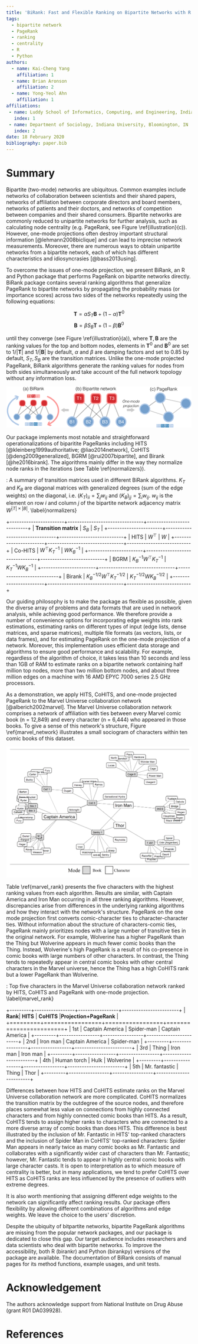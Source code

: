 ```yaml
---
title: 'BiRank: Fast and Flexible Ranking on Bipartite Networks with R and Python'
tags:
  - bipartite network
  - PageRank
  - ranking
  - centrality
  - R
  - Python
authors:
  - name: Kai-Cheng Yang
    affiliation: 1
  - name: Brian Aronson
    affiliation: 2
  - name: Yong-Yeol Ahn
    affiliation: 1
affiliations:
 - name: Luddy School of Informatics, Computing, and Engineering, Indiana University, Bloomington, IN
   index: 1
 - name: Department of Sociology, Indiana University, Bloomington, IN
   index: 2
date: 18 February 2020
bibliography: paper.bib
---
```


# Summary

Bipartite (two-mode) networks are ubiquitous.
Common examples include networks of collaboration between scientists and their shared papers, networks of affiliation between corporate directors and board members, networks of patients and their doctors, and networks of competition between companies and their shared consumers.
Bipartite networks are commonly reduced to unipartite networks for further analysis, such as calculating node centrality (e.g. PageRank, see Figure \ref{illustration}(c)).
However, one-mode projections often destroy important structural information [@lehmann2008biclique] and can lead to imprecise network measurements. Moreover, there are numerous ways to obtain unipartite networks from a bipartite network, each of which has different characteristics and idiosyncrasies [@bass2013using].

To overcome the issues of one-mode projection, we present BiRank, an R and Python package that performs PageRank on bipartite networks directly.
BiRank package contains several ranking algorithms that generalize PageRank to bipartite networks by propagating the probability mass (or importance scores) across two sides of the networks repeatedly using the following equations:

$$ \mathbf{T} = \alpha S_T \mathbf{B} + (1-\alpha)\mathbf{T}^0 $$
$$ \mathbf{B} = \beta S_B \mathbf{T} + (1-\beta)\mathbf{B}^0 $$

until they converge (see Figure \ref{illustration}(a)), where $\mathbf{T},\mathbf{B}$ are the ranking values for the top and bottom nodes, elements in $\mathbf{T}^0$ and $\mathbf{B}^0$ are set to $1/|\mathbf{T}|$ and $1/|\mathbf{B}|$ by default, $\alpha$ and $\beta$ are damping factors and set to 0.85 by default, $S_T, S_B$ are the transition matrices.
Unlike the one-mode projected PageRank, BiRank algorithms generate the ranking values for nodes from both sides simultaneously and take account of the full network topology without any information loss.

![(a) BiRank algorithms perform the ranking process on the bipartite networks directly and generate the ranking values for the top and bottom nodes simultaneously. (b) A bipartite network with three top nodes and four bottom nodes. (c) After the one-mode projection, a unipartite network of the bottom nodes is generated. PageRank can be performed to generate the ranking values of the bottom nodes. \label{illustration}](illustration.png) 

Our package implements most notable and straightforward operationalizations of biparitite PageRanks including HITS [@kleinberg1999authoritative; @liao2014network], CoHITS [@deng2009generalized], BGRM [@rui2007bipartite], and Birank [@he2016birank].
The algorithms mainly differ in the way they normalize node ranks in the iterations (see Table \ref{normalizers}).

: A summary of transition matrices used in different BiRank algorithms.
$K_T$ and $K_B$ are diagonal matrices with generalized degrees (sum of the edge weights) on the diagonal, i.e.  $(K_T)_{ii} = \sum_j w_{ij}$ and $(K_B)_{jj} = \sum_i w_{ij}$.
$w_{ij}$ is the element on row $i$ and column $j$ of the bipartite network adjacency matrix $W^{|T|\times |B|}$.  \label{normalizers}

+-----------------------+--------------------------------+---------------------------+
| **Transition matrix** | $S_B$                          | $S_T$                     |
+-----------------------+--------------------------------+---------------------------+
| HITS                  | $W^\top$                       | $W$                       |
+-----------------------+--------------------------------+---------------------------+
| Co-HITS               | $W^\top K_T^{-1}$              | $W K_B^{-1}$              |
+-----------------------+--------------------------------+---------------------------+
| BGRM                  | $K_B^{-1} W^\top K_T^{-1}$     | $K_T^{-1} W K_B^{-1}$     |
+-----------------------+--------------------------------+---------------------------+
| Birank                | $K_B^{-1/2} W^\top K_T^{-1/2}$ | $K_T^{-1/2} W K_B^{-1/2}$ |
+-----------------------+--------------------------------+---------------------------+

Our guiding philosophy is to make the package as flexible as possible, given the diverse array of problems and data formats that are used in network analysis, while achieving good performance.
We therefore provide a number of convenience options for incorporating edge weights into rank estimations, estimating ranks on different types of input (edge lists, dense matrices, and sparse matrices), multiple file formats (as vectors, lists, or data frames), and for estimating PageRank on the one-mode projection of a network.
Moreover, this implementation uses efficient data storage and algorithms to ensure good performance and scalability.
For example, regardless of the algorithm of choice, it takes less than 10 seconds and less than 1GB of RAM to estimate ranks on a bipartite network containing half million top nodes, more than two million bottom nodes, and about three million edges on a machine with 16 AMD EPYC 7000 series 2.5 GHz processors.

As a demonstration, we apply HITS, CoHITS, and one-mode projected PageRank to the Marvel Universe collaboration network  [@alberich2002marvel].
The Marvel Universe collaboration network comprises a network of affiliation with ties between every Marvel comic book (n = 12,849) and every character (n = 6,444) who appeared in those books. To give a sense of this network's structure, Figure \ref{marvel_network} illustrates a small sociogram of characters within ten comic books of this dataset.

![Sociogram of character-book ties within 10 comic books of the Marvel Universe collaboration network. \label{marvel_network}](marvel_network.png)

Table \ref{marvel_rank} presents the five characters with the highest ranking values from each algorithm.
Results are similar, with Captain America and Iron Man occurring in all three ranking algorithms. 
However, discrepancies arise from differences in the underlying ranking algorithms and how they interact with the network's structure. 
PageRank on the one mode projection first converts comic-character ties to character-character ties. Without information about the structure of characters-comic ties, PageRank mainly prioritizes nodes with a large number of transitive ties in the original network. For example, Wolverine has a higher PageRank than the Thing but Wolverine appears in much fewer comic books than the Thing. Instead, Wolverine's high PageRank is a result of his co-presence in comic books with large numbers of other characters. In contrast, the Thing tends to repeatedly appear in central comic books with other central characters in the Marvel universe, hence the Thing has a high CoHITS rank but a lower PageRank than Wolverine.


: Top five characters in the Marvel Universe collaboration network ranked by HITS, CoHITS and PageRank with one-mode projection. \label{marvel_rank}

+---------+-----------------+-----------------+------------------------+
| **Rank**| **HITS**        | **CoHITS**      |**Projection+PageRank** |
+=========+=================+=================+========================+
| 1st     | Captain America | Spider-man      | Captain America        |
+---------+-----------------+-----------------+------------------------+
| 2nd     | Iron man        | Captain America | Spider-man             |
+---------+-----------------+-----------------+------------------------+
| 3rd     | Thing           | Iron man        | Iron man               |
+---------+-----------------+-----------------+------------------------+
| 4th     | Human torch     | Hulk            | Wolverine              |
+---------+-----------------+-----------------+------------------------+
| 5th     | Mr. fantastic   | Thing           | Thor                   |
+---------+-----------------+-----------------+------------------------+

Differences between how HITS and CoHITS estimate ranks on the Marvel Universe collaboration network are more complicated. CoHITS normalizes the transition matrix by the outdegree of the source nodes, and therefore places somewhat less value on connections from highly connected characters and from highly connected comic books than HITS. As a result, CoHITS tends to assign higher ranks to characters who are connected to a more diverse array of comic books than does HITS. This difference is best illustrated by the inclusion of Mr. Fantastic in HITS' top-ranked characters and the inclusion of Spider Man in CoHITS' top-ranked characters: Spider Man appears in nearly twice as many comic books as Mr. Fantastic and collaborates with a significantly wider cast of characters than Mr. Fantastic; however, Mr. Fantastic tends to appear in highly central comic books with large character casts. It is open to interpretation as to which measure of centrality is better, but in many applications, we tend to prefer CoHITS over HITS as CoHITS ranks are less influenced by the presence of outliers with extreme degrees.

It is also worth mentioning that assigning different edge weights to the network can significantly affect ranking results.
Our package offers flexibility by allowing different combinations of algorithms and edge weights.
We leave the choice to the users' discretion.

Despite the ubiquity of bitpartite networks, bipartite PageRank algorithms are missing from the popular network packages, and our package is dedicated to close this gap. Our target audience includes researchers and data scientists who deal with bipartite networks. To improve the accessibility, both R (birankr) and Python (birankpy) versions of the package are available. The documentation of BiRank consists of manual pages for its method functions, example usages, and unit tests.

# Acknowledgement

The authors acknowledge support from National Institute on Drug Abuse (grant R01 DA039928).

# References
